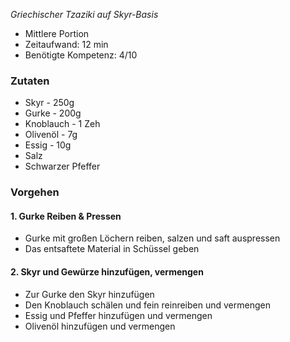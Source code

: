 *Griechischer Tzaziki auf Skyr-Basis*

- Mittlere Portion
- Zeitaufwand: 12 min
- Benötigte Kompetenz:  4/10

### Zutaten

- Skyr - 250g
- Gurke - 200g
- Knoblauch - 1 Zeh
- Olivenöl - 7g
- Essig - 10g
- Salz
- Schwarzer Pfeffer

### Vorgehen

#### 1. Gurke Reiben & Pressen
- Gurke mit großen Löchern reiben, salzen und saft auspressen
- Das entsaftete Material in Schüssel geben

#### 2. Skyr und Gewürze hinzufügen, vermengen
- Zur Gurke den Skyr hinzufügen
- Den Knoblauch schälen und fein reinreiben und vermengen
- Essig und Pfeffer hinzufügen und vermengen
- Olivenöl hinzufügen und vermengen